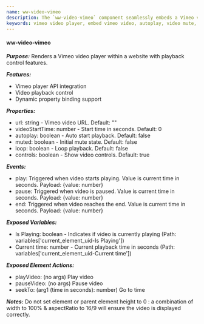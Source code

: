 ```yaml
---
name: ww-video-vimeo
description: The `ww-video-vimeo` component seamlessly embeds a Vimeo video player into a website, offering control over playback features such as autoplay, mute, loop, and specific start times, while integrating with the Vimeo player API for enhanced video management.
keywords: vimeo video player, embed vimeo video, autoplay, video mute, video loop, video controls, vimeo player api, video playback events, dynamic property binding, video seek time
---
```


#### ww-video-vimeo

***Purpose:***
Renders a Vimeo video player within a website with playback control features.

***Features:***
- Vimeo player API integration
- Video playback control
- Dynamic property binding support

***Properties:***
- url: string - Vimeo video URL. Default: ""
- videoStartTime: number - Start time in seconds. Default: 0
- autoplay: boolean - Auto start playback. Default: false
- muted: boolean - Initial mute state. Default: false
- loop: boolean - Loop playback. Default: false
- controls: boolean - Show video controls. Default: true

***Events:***
- play: Triggered when video starts playing. Value is current time in seconds. Payload: {value: number}
- pause: Triggered when video is paused. Value is current time in seconds. Payload: {value: number}
- end: Triggered when video reaches the end. Value is current time in seconds. Payload: {value: number}

***Exposed Variables:***
- Is Playing: boolean - Indicates if video is currently playing  (Path: variables['current_element_uid-Is Playing'])
- Current time: number - Current playback time in seconds  (Path: variables['current_element_uid-Current time'])

***Exposed Element Actions:***
- playVideo: (no args) Play video
- pauseVideo: (no args) Pause video
- seekTo: (arg1 (time in seconds): number) Go to time

***Notes:***
 Do not set element or parent element height to 0 : a combination of width to 100% & aspectRatio to 16/9 will ensure the video is displayed correctly.
